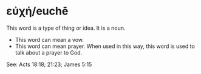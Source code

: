 # εὐχή/euchē
This word is a type of thing or idea. It is a noun.

* This word can mean a vow.
* This word can mean prayer. When used in this way, this word is used to talk about a prayer to God.

See: Acts 18:18; 21:23; James 5:15
